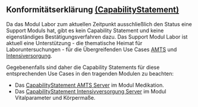 ## Konformitätserklärung [(CapabilityStatement)](https://hl7.org/fhir/R4/capabilitystatement.html)

Da das Modul Labor zum aktuellen Zeitpunkt ausschließlich den Status eine Support Moduls hat, gibt es kein Capability Statement und keine eigenständiges Bestätigungsverfahren dazu.
Das Support Modul Labor ist aktuell eine Unterstützung - die thematische Heimat für Laboruntersuchungen - für die Übergreifenden Use Cases [AMTS](https://simplifier.net/guide/isik-medikation-v4/ImplementationGuide-markdown-UebergreifendeUseCases-AMTS) und [Intensiversorgung](https://simplifier.net/guide/isik-vitalparameter-v4/ImplementationGuide-markdown-UebergreifendeUseCases-Intensivversorgung).

Gegebenenfalls sind daher die Capability Statements für diese entsprechenden Use Cases in den tragenden Modulen zu beachten:
- Das [CapabilityStatement AMTS Server](https://simplifier.net/guide/isik-medikation-v4/ImplementationGuide-markdown-Datenobjekte-CapabilityStatement) im Modul Medikation.
- Das [CapabilityStatement Intensivversorgung Server](https://simplifier.net/guide/isik-vitalparameter-v4/ImplementationGuide-markdown-CapabilityStatement) im Modul Vitalparameter und Körpermaße.